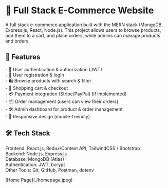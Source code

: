 <h1>🛒 Full Stack E-Commerce Website
</h1>
<p>A full stack e-commerce application built with the MERN stack (MongoDB, Express.js, React, Node.js).  
This project allows users to browse products, add them to a cart, and place orders, while admins can manage products and orders.
</p>
<h2> 🚀 Features</h2>

<p>- 🔐 User authentication & authorization (JWT)<br>
- 👤 User registration & login<br>
- 🛍 Browse products with search & filter<br>
- 🛒 Shopping cart & checkout<br>
- 💳 Payment integration (Stripe/PayPal) [if implemented]<br>
- 📦 Order management (users can view their orders)<br>
- 🛠 Admin dashboard for product & order management<br>
- 📱 Responsive design (mobile-friendly)
</p>
<h2>🛠 Tech Stack
</h2>
<p>Frontend: React.js, Redux/Context API, TailwindCSS / Bootstrap <br>
 Backend: Node.js, Express.js <br>
  Database: MongoDB (Atlas) <br>
 Authentication: JWT, bcrypt <br>
 Other Tools: Git, GitHub, Postman, dotenv</p>
 [Home Page](./homepage.jpeg)
